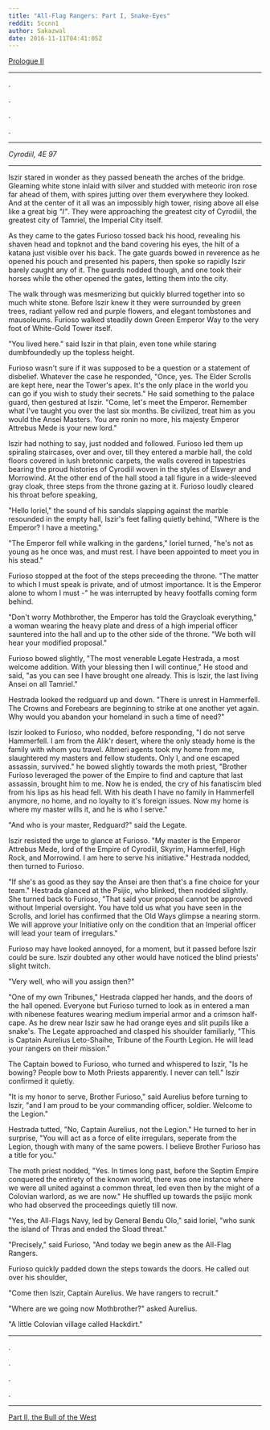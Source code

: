 ```yaml
---
title: "All-Flag Rangers: Part I, Snake-Eyes"
reddit: 5ccnn1
author: Sakazwal
date: 2016-11-11T04:41:05Z
---
```


[Prologue II](https://www.reddit.com/r/teslore/comments/5c6d7j/allflag_rangers_prologue_ii/)

____________________

.

.

.

.

_____________________

*Cyrodiil, 4E 97*

______________________

Iszir stared in wonder as they passed beneath the arches of the bridge. Gleaming white stone inlaid with silver and studded with meteoric iron rose far ahead of them, with spires jutting over them everywhere they looked. And at the center of it all was an impossibly high tower, rising above all else like a great big *"I"*. They were approaching the greatest city of Cyrodiil, the greatest city of Tamriel, the Imperial City itself.

As they came to the gates Furioso tossed back his hood, revealing his shaven head and topknot and the band covering his eyes, the hilt of a katana just visible over his back. The gate guards bowed in reverence as he opened his pouch and presented his papers, then spoke so rapidly Iszir barely caught any of it. The guards nodded though, and one took their horses while the other opened the gates, letting them into the city.

The walk through was mesmerizing but quickly blurred together into so much white stone. Before Iszir knew it they were surrounded by green trees, radiant yellow red and purple flowers, and elegant tombstones and mausoleums. Furioso walked steadily down Green Emperor Way to the very foot of White-Gold Tower itself.

"You lived here." said Iszir in that plain, even tone while staring dumbfoundedly up the topless height. 

Furioso wasn't sure if it was supposed to be a question or a statement of disbelief. Whatever the case he responded, "Once, yes. The Elder Scrolls are kept here, near the Tower's apex. It's the only place in the world you can go if you wish to study their secrets." He said something to the palace guard, then gestured at Iszir. "Come, let's meet the Emperor. Remember what I've taught you over the last six months. Be civilized, treat him as you would the Ansei Masters. You are ronin no more, his majesty Emperor Attrebus Mede is your new lord."

Iszir had nothing to say, just nodded and followed. Furioso led them up spiraling staircases, over and over, till they entered a marble hall, the cold floors covered in lush bretonnic carpets, the walls covered in tapestries bearing the proud histories of Cyrodiil woven in the styles of Elsweyr and Morrowind. At the other end of the hall stood a tall figure in a wide-sleeved gray cloak, three steps from the throne gazing at it. Furioso loudly cleared his throat before speaking,

"Hello Ioriel," the sound of his sandals slapping against the marble resounded in the empty hall, Iszir's feet falling quietly behind, "Where is the Emperor? I have a meeting."

"The Emperor fell while walking in the gardens," Ioriel turned, "he's not as young as he once was, and must rest. I have been appointed to meet you in his stead."

Furioso stopped at the foot of the steps preceeding the throne. "The matter to which I must speak is private, and of utmost importance. It is the Emperor alone to whom I must -" he was interrupted by heavy footfalls coming form behind.

"Don't worry Mothbrother, the Emperor has told the Graycloak everything," a woman wearing the heavy plate and dress of a high imperial officer sauntered into the hall and up to the other side of the throne. "We both will hear your modified proposal."

Furioso bowed slightly, "The most venerable Legate Hestrada, a most welcome addition. With your blessing then I will continue," He stood and said, "as you can see I have brought one already. This is Iszir, the last living Ansei on all Tamriel."

Hestrada looked the redguard up and down. "There is unrest in Hammerfell. The Crowns and Forebears are beginning to strike at one another yet again. Why would you abandon your homeland in such a time of need?"

Iszir looked to Furioso, who nodded, before responding, "I do not serve Hammerfell. I am from the Alik'r desert, where the only steady home is the family with whom you travel. Altmeri agents took my home from me, slaughtered my masters and fellow students. Only I, and one escaped assassin, survived." he bowed slightly towards the moth priest, "Brother Furioso leveraged the power of the Empire to find and capture that last assassin, brought him to me. Now he is ended, the cry of his fanatiscim bled from his lips as his head fell. With his death I have no family in Hammerfell anymore, no home, and no loyalty to it's foreign issues. Now my home is where my master wills it, and he is who I serve."

"And who is your master, Redguard?" said the Legate.

Iszir resisted the urge to glance at Furioso. "My master is the Emperor Attrebus Mede, lord of the Empire of Cyrodiil, Skyrim, Hammerfell, High Rock, and Morrowind. I am here to serve his initiative." Hestrada nodded, then turned to Furioso.

"If she's as good as they say the Ansei are then that's a fine choice for your team." Hestrada glanced at the Psijic, who blinked, then nodded slightly. She turned back to Furioso, "That said your proposal cannot be approved without Imperial oversight. You have told us what you have seen in the Scrolls, and Ioriel has confirmed that the Old Ways glimpse a nearing storm.  We will approve your Initiative only on the condition that an Imperial officer will lead your team of irregulars."

Furioso may have looked annoyed, for a moment, but it passed before Iszir could be sure. Iszir doubted any other would have noticed the blind priests' slight twitch.

"Very well, who will you assign then?"

"One of my own Tribunes," Hestrada clapped her hands, and the doors of the hall opened. Everyone but Furioso turned to look as in entered a man with nibenese features wearing medium imperial armor and a crimson half-cape. As he drew near Iszir saw he had orange eyes and slit pupils like a snake's. The Legate approached and clasped his shoulder familiarly, "This is Captain Aurelius Leto-Shaihe, Tribune of the Fourth Legion. He will lead your rangers on their mission."

The Captain bowed to Furioso, who turned and whispered to Iszir, "Is he bowing? People bow to Moth Priests apparently. I never can tell." Iszir confirmed it quietly.

"It is my honor to serve, Brother Furioso," said Aurelius before turning to Iszir, "and I am proud to be your commanding officer, soldier. Welcome to the Legion."

Hestrada tutted, "No, Captain Aurelius, not the Legion." He turned to her in surprise, "You will act as a force of elite irregulars, seperate from the Legion, though with many of the same powers. I believe Brother Furioso has a title for you."

The moth priest nodded, "Yes. In times long past, before the Septim Empire conquered the entirety of the known world, there was one instance where we were all united against a common threat, led even then by the might of a Colovian warlord, as we are now." He shuffled up towards the psijic monk who had observed the proceedings quietly till now.

"Yes, the All-Flags Navy, led by General Bendu Olo," said Ioriel, "who sunk the island of Thras and ended the Sload threat."

"Precisely," said Furioso, "And today we begin anew as the All-Flag Rangers.

Furioso quickly padded down the steps towards the doors. He called out over his shoulder,

"Come then Iszir, Captain Aurelius. We have rangers to recruit."

"Where are we going now Mothbrother?" asked Aurelius.

"A little Colovian village called Hackdirt."
___________________
.

.

.

.

_________________

[Part II, the Bull of the West](https://www.reddit.com/r/teslore/comments/5co9wn/allflag_rangers_part_ii_the_bull_of_the_west/)

